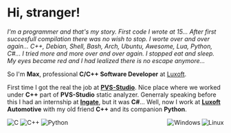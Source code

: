 # Hi, stranger!

*I'm a programmer and that's my story. First code I wrote at 15... After first succesfull compilation there was no wish to stop.
I worte over and over again... C++, Debian, Shell, Bash, Arch, Ubuntu, Awesome, Lua, Python, C#... I tried more and more over and over again.
I stopped eat and sleep. My eyes became red and I had lealized there is no escape anymore...*

So I'm **Max**, professional **C/C++ Software Developer** at [Luxoft](https://www.luxoft.com/).

First time I got the real the job at [**PVS-Studio**](https://pvs-studio.com/). Nice place where we worked under **C++** part of **PVS-Studio** static analyzer.
Generraly speaking before this I had an internship at [**Ingate**](https://ingate.ru/), but it was **C#**... Well, now I work at [**Luxoft**](https://www.luxoft.com/) **Automotive** with my old friend **C++** and its companion **Python**.

<div>
  <!--- Languages --->
  <img alt="C"       src="https://img.shields.io/badge/Lang-C-green?style=flat&logoColor=white">
  <img alt="C++"     src="https://img.shields.io/badge/Lang-C++-green?style=flat&logoColor=white">
  <img alt="Python"  src="https://img.shields.io/badge/Lang-Python-green?style=flat&logoColor=white">
  <!--- OS --->
  <img alt="Linux"   align="right" src="https://img.shields.io/badge/Linux-blue?style=flat&logo=linux&logoColor=white" >
  <img alt="Windows" align="right" src="https://img.shields.io/badge/Windows-blue?style=flat&logo=windows&logoColor=white" >
</div>
